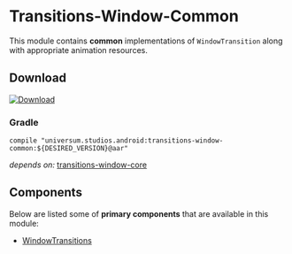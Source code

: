 Transitions-Window-Common
===============

This module contains **common** implementations of `WindowTransition` along with appropriate
animation resources.

## Download ##
[![Download](https://api.bintray.com/packages/universum-studios/android/universum.studios.android%3Atransitions/images/download.svg)](https://bintray.com/universum-studios/android/universum.studios.android%3Atransitions/_latestVersion)

### Gradle ###

    compile "universum.studios.android:transitions-window-common:${DESIRED_VERSION}@aar"

_depends on:_
[transitions-window-core](https://github.com/universum-studios/android_transitions/tree/master/library-window-core)

## Components ##

Below are listed some of **primary components** that are available in this module:

- [WindowTransitions](https://github.com/universum-studios/android_transitions/blob/master/library-window-common/src/main/java/universum/studios/android/transition/WindowTransitions.java)
